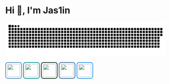 # Hi 👋, I'm Jas1in  

![Snake animation](https://github.com/cattle4808/cattle4808/blob/main/Parad1st-snake.svg)

<p align="left">
  <img src="https://cdn.jsdelivr.net/gh/devicons/devicon/icons/python/python-original.svg" width="40" height="40" style="border:2px solid #4B8BBE; border-radius:8px; padding:4px;"/>
  <img src="https://cdn.jsdelivr.net/gh/devicons/devicon/icons/fastapi/fastapi-original.svg" width="40" height="40" style="border:2px solid #009688; border-radius:8px; padding:4px;"/>
  <img src="https://cdn.jsdelivr.net/gh/devicons/devicon/icons/django/django-plain.svg" width="40" height="40" style="border:2px solid #092E20; border-radius:8px; padding:4px;"/>
  <img src="https://cdn.jsdelivr.net/gh/devicons/devicon/icons/postgresql/postgresql-original.svg" width="40" height="40" style="border:2px solid #336791; border-radius:8px; padding:4px;"/>
  <img src="https://cdn.jsdelivr.net/gh/devicons/devicon/icons/docker/docker-original.svg" width="40" height="40" style="border:2px solid #2496ED; border-radius:8px; padding:4px;"/>
</p>
